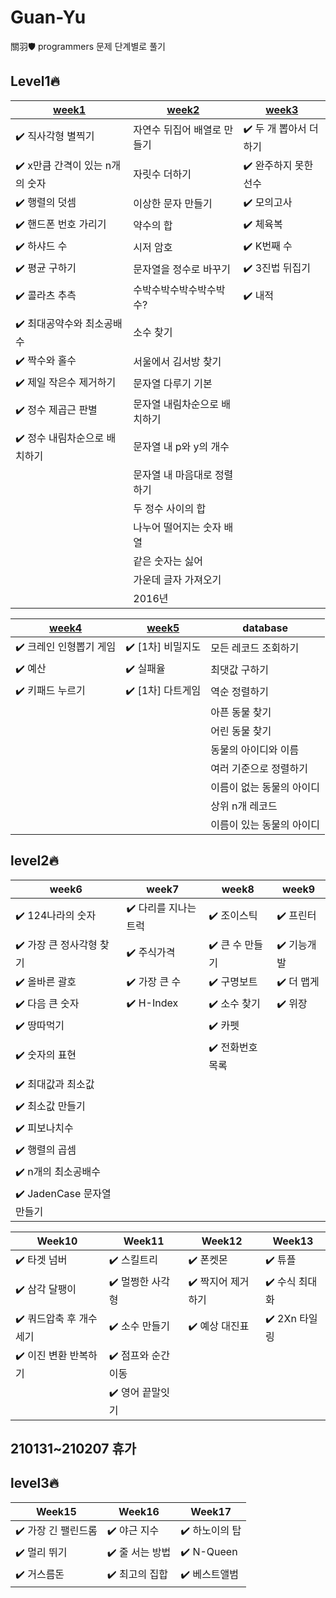 # Guan-Yu
關羽🛡
programmers 문제 단계별로 풀기

## Level1🔥

| [week1](https://github.com/Oath-of-the-Peach-Garden/Guan-Yu/tree/main/programmers/week1) | [week2](https://github.com/Oath-of-the-Peach-Garden/Guan-Yu/tree/main/programmers/week2) | [week3](https://github.com/Oath-of-the-Peach-Garden/Guan-Yu/tree/main/programmers/week3) |
|---|---|---|
| :heavy_check_mark: 직사각형 별찍기 | 자연수 뒤집어 배열로 만들기 | :heavy_check_mark: 두 개 뽑아서 더하기 |
| :heavy_check_mark: x만큼 간격이 있는 n개의 숫자 | 자릿수 더하기 | :heavy_check_mark: 완주하지 못한 선수 |
| :heavy_check_mark: 행렬의 덧셈 | 이상한 문자 만들기 | :heavy_check_mark: 모의고사 |
| :heavy_check_mark: 핸드폰 번호 가리기 | 약수의 합 | :heavy_check_mark: 체육복 |
| :heavy_check_mark: 하샤드 수 | 시저 암호 | :heavy_check_mark: K번째 수 |
| :heavy_check_mark: 평균 구하기 | 문자열을 정수로 바꾸기 | :heavy_check_mark: 3진법 뒤집기 |
| :heavy_check_mark: 콜라츠 추측 | 수박수박수박수박수박수? | :heavy_check_mark: 내적 |
| :heavy_check_mark: 최대공약수와 최소공배수 | 소수 찾기 |  |
| :heavy_check_mark: 짝수와 홀수 | 서울에서 김서방 찾기 |  |
| :heavy_check_mark: 제일 작은수 제거하기 | 문자열 다루기 기본 |  |
| :heavy_check_mark: 정수 제곱근 판별 | 문자열 내림차순으로 배치하기 |  |
| :heavy_check_mark: 정수 내림차순으로 배치하기 | 문자열 내 p와 y의 개수 |  |
|  | 문자열 내 마음대로 정렬하기 |  |
|  | 두 정수 사이의 합 |  |
|  | 나누어 떨어지는 숫자 배열 |  |
|  | 같은 숫자는 싫어 |  |
|  | 가운데 글자 가져오기 |  |
|  | 2016년 |  |

| [week4](https://github.com/Oath-of-the-Peach-Garden/Guan-Yu/tree/main/programmers/week4) | [week5](https://github.com/Oath-of-the-Peach-Garden/Guan-Yu/tree/main/programmers/week5) | database |
|---|---|---|
| :heavy_check_mark: 크레인 인형뽑기 게임 | :heavy_check_mark: [1차] 비밀지도 | 모든 레코드 조회하기 |
| :heavy_check_mark: 예산 | :heavy_check_mark: 실패율 | 최댓값 구하기 |
| :heavy_check_mark: 키패드 누르기 | :heavy_check_mark: [1차] 다트게임 | 역순 정렬하기 |
|  |  | 아픈 동물 찾기 |
|  |  | 어린 동물 찾기 |
|  |  | 동물의 아이디와 이름 |
|  |  | 여러 기준으로 정렬하기 |
|  |  | 이름이 없는 동물의 아이디 |
|  |  | 상위 n개 레코드 |
|  |  | 이름이 있는 동물의 아이디 |


## level2🔥

| week6 | week7 | week8 | week9 | 
|---|---|---|---|
| :heavy_check_mark: 124나라의 숫자 | :heavy_check_mark: 다리를 지나는 트럭 | :heavy_check_mark: 조이스틱 | :heavy_check_mark: 프린터 |
| :heavy_check_mark: 가장 큰 정사각형 찾기 | :heavy_check_mark: 주식가격 | :heavy_check_mark: 큰 수 만들기 | :heavy_check_mark: 기능개발 |
| :heavy_check_mark: 올바른 괄호 | :heavy_check_mark: 가장 큰 수 | :heavy_check_mark: 구명보트 | :heavy_check_mark: 더 맵게 |
| :heavy_check_mark: 다음 큰 숫자 | :heavy_check_mark: H-Index | :heavy_check_mark: 소수 찾기 | :heavy_check_mark: 위장 |
| :heavy_check_mark: 땅따먹기 |  | :heavy_check_mark: 카펫 |  |
| :heavy_check_mark: 숫자의 표현 |  | :heavy_check_mark: 전화번호 목록 |  |
| :heavy_check_mark: 최대값과 최소값 |  |  |  |
| :heavy_check_mark: 최소값 만들기 |  |  |  |
| :heavy_check_mark: 피보나치수 |  |  |  |
| :heavy_check_mark: 행렬의 곱셈 |  |  |  |
| :heavy_check_mark: n개의 최소공배수 |  |  |  |
| :heavy_check_mark: JadenCase 문자열만들기 |  |  |  |


| Week10 | Week11 | Week12 | Week13 |
|---|---|---|---|
| :heavy_check_mark: 타겟 넘버 | :heavy_check_mark: 스킬트리 | :heavy_check_mark: 폰켓몬 | :heavy_check_mark: 튜플 |
| :heavy_check_mark: 삼각 달팽이 | :heavy_check_mark: 멀쩡한 사각형 | :heavy_check_mark: 짝지어 제거하기 | :heavy_check_mark: 수식 최대화 |
| :heavy_check_mark: 쿼드압축 후 개수 세기 | :heavy_check_mark: 소수 만들기 | :heavy_check_mark: 예상 대진표 | :heavy_check_mark: 2Xn 타일링 |
| :heavy_check_mark: 이진 변환 반복하기 | :heavy_check_mark: 점프와 순간 이동 |  | |
|  | :heavy_check_mark: 영어 끝말잇기 |  | |

## 210131~210207 휴가

## level3🔥

| Week15 | Week16 | Week17 |
|---|---|---|
| :heavy_check_mark: 가장 긴 팰린드롬 | :heavy_check_mark: 야근 지수 | :heavy_check_mark: 하노이의 탑 |
| :heavy_check_mark: 멀리 뛰기 | :heavy_check_mark: 줄 서는 방법 | :heavy_check_mark: N-Queen |
| :heavy_check_mark: 거스름돈 | :heavy_check_mark: 최고의 집합 | :heavy_check_mark: 베스트앨범 |